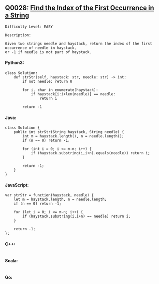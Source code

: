## Q0028: [Find the Index of the First Occurrence in a String](https://leetcode.com/problems/find-the-index-of-the-first-occurrence-in-a-string/)

```
Difficulty Level: EASY
```

```
Description:

Given two strings needle and haystack, return the index of the first occurrence of needle in haystack,
or -1 if needle is not part of haystack.
```

#### Python3:

```
class Solution:
    def strStr(self, haystack: str, needle: str) -> int:
        if not needle: return 0
        
        for i, char in enumerate(haystack):
            if haystack[i:i+len(needle)] == needle:
                return i
                
        return -1
```

#### Java:

```
class Solution {
    public int strStr(String haystack, String needle) {
        int m = haystack.length(), n = needle.length();
        if (n == 0) return -1;

        for (int i = 0; i <= m-n; i++) {
            if (haystack.substring(i,i+n).equals(needle)) return i;
        }

        return -1;
    }
}
```

#### JavaScript:

```
var strStr = function(haystack, needle) {
    let m = haystack.length, n = needle.length;
    if (n == 0) return -1;

    for (let i = 0; i <= m-n; i++) {
        if (haystack.substring(i,i+n) == needle) return i;
    }

    return -1;
};
```

#### C++:

```

```

#### Scala:

```

```

#### Go:

```

```